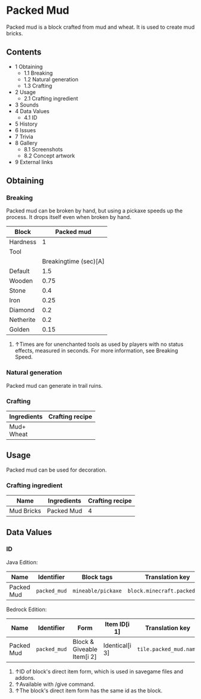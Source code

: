 # Packed Mud
Packed mud is a block crafted from mud and wheat. It is used to create mud bricks.

## Contents
- 1 Obtaining
	- 1.1 Breaking
	- 1.2 Natural generation
	- 1.3 Crafting
- 2 Usage
	- 2.1 Crafting ingredient
- 3 Sounds
- 4 Data Values
	- 4.1 ID
- 5 History
- 6 Issues
- 7 Trivia
- 8 Gallery
	- 8.1 Screenshots
	- 8.2 Concept artwork
- 9 External links

## Obtaining
### Breaking
Packed mud can be broken by hand, but using a pickaxe speeds up the process. It drops itself even when broken by hand.

| Block     | Packed mud            |
|-----------|-----------------------|
| Hardness  | 1                     |
| Tool      |                       |
|           | Breakingtime (sec)[A] |
| Default   | 1.5                   |
| Wooden    | 0.75                  |
| Stone     | 0.4                   |
| Iron      | 0.25                  |
| Diamond   | 0.2                   |
| Netherite | 0.2                   |
| Golden    | 0.15                  |

1. ↑Times are for unenchanted tools as used by players with no status effects, measured in seconds. For more information, see Breaking Speed.

### Natural generation
Packed mud can generate in trail ruins.

### Crafting
| Ingredients    | Crafting recipe |
|----------------|-----------------|
| Mud+<br/>Wheat |                 |

## Usage
Packed mud can be used for decoration.

### Crafting ingredient
| Name       | Ingredients | Crafting recipe |
|------------|-------------|-----------------|
| Mud Bricks | Packed Mud  | 4               |

## Data Values
### ID
Java Edition:

| Name       | Identifier   | Block tags         | Translation key              |
|------------|--------------|--------------------|------------------------------|
| Packed Mud | `packed_mud` | `mineable/pickaxe` | `block.minecraft.packed_mud` |

Bedrock Edition:

| Name       | Identifier   | Form                       | Item ID[i 1]   | Translation key        |
|------------|--------------|----------------------------|----------------|------------------------|
| Packed Mud | `packed_mud` | Block & Giveable Item[i 2] | Identical[i 3] | `tile.packed_mud.name` |

1. ↑ID of block's direct item form, which is used in savegame files and addons.
2. ↑Available with /give command.
3. ↑The block's direct item form has the same id as the block.



